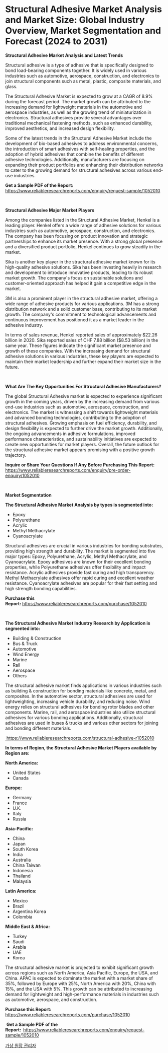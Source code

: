 <p><h1>Structural Adhesive Market Analysis and Market Size: Global Industry Overview, Market Segmentation and Forecast (2024 to 2031)</h1></p><p><strong>Structural Adhesive Market Analysis and Latest Trends</strong></p>
<p><p>Structural adhesive is a type of adhesive that is specifically designed to bond load-bearing components together. It is widely used in various industries such as automotive, aerospace, construction, and electronics to join structural components such as metal, plastic, composite materials, and glass.</p><p>The Structural Adhesive Market is expected to grow at a CAGR of 8.9% during the forecast period. The market growth can be attributed to the increasing demand for lightweight materials in the automotive and aerospace industries, as well as the growing trend of miniaturization in electronics. Structural adhesives provide several advantages over traditional mechanical fastening methods, such as enhanced durability, improved aesthetics, and increased design flexibility.</p><p>Some of the latest trends in the Structural Adhesive Market include the development of bio-based adhesives to address environmental concerns, the introduction of smart adhesives with self-healing properties, and the adoption of hybrid adhesives that combine the benefits of different adhesive technologies. Additionally, manufacturers are focusing on expanding their product portfolios and enhancing their distribution networks to cater to the growing demand for structural adhesives across various end-use industries.</p></p>
<p><strong>Get a Sample PDF of the Report:&nbsp;</strong> <a href="https://www.reliableresearchreports.com/enquiry/request-sample/1052010">https://www.reliableresearchreports.com/enquiry/request-sample/1052010</a></p>
<p>&nbsp;</p>
<p><strong>Structural Adhesive Major Market Players</strong></p>
<p><p>Among the companies listed in the Structural Adhesive Market, Henkel is a leading player. Henkel offers a wide range of adhesive solutions for various industries such as automotive, aerospace, construction, and electronics. The company has been focusing on product innovation and strategic partnerships to enhance its market presence. With a strong global presence and a diversified product portfolio, Henkel continues to grow steadily in the market.</p><p>Sika is another key player in the structural adhesive market known for its high-quality adhesive solutions. Sika has been investing heavily in research and development to introduce innovative products, leading to its robust market growth. The company's focus on sustainable solutions and customer-oriented approach has helped it gain a competitive edge in the market.</p><p>3M is also a prominent player in the structural adhesive market, offering a wide range of adhesive products for various applications. 3M has a strong distribution network and a solid customer base, contributing to its market growth. The company's commitment to technological advancements and continuous improvement has positioned it as a market leader in the adhesive industry.</p><p>In terms of sales revenue, Henkel reported sales of approximately $22.26 billion in 2020. Sika reported sales of CHF 7.88 billion ($8.53 billion) in the same year. These figures indicate the significant market presence and growth of these companies. With the increasing demand for structural adhesive solutions in various industries, these key players are expected to maintain their market leadership and further expand their market size in the future.</p></p>
<p>&nbsp;</p>
<p><strong>What Are The Key Opportunities For Structural Adhesive Manufacturers?</strong></p>
<p><p>The global Structural Adhesive market is expected to experience significant growth in the coming years, driven by the increasing demand from various end-use industries such as automotive, aerospace, construction, and electronics. The market is witnessing a shift towards lightweight materials and advanced bonding technologies, contributing to the adoption of structural adhesives. Growing emphasis on fuel efficiency, durability, and design flexibility is expected to further drive the market growth. Additionally, the ongoing advancements in adhesive formulations, improved performance characteristics, and sustainability initiatives are expected to create new opportunities for market players. Overall, the future outlook for the structural adhesive market appears promising with a positive growth trajectory.</p></p>
<p><strong>Inquire or Share Your Questions If Any Before Purchasing This Report:</strong> <a href="https://www.reliableresearchreports.com/enquiry/pre-order-enquiry/1052010">https://www.reliableresearchreports.com/enquiry/pre-order-enquiry/1052010</a></p>
<p>&nbsp;</p>
<p><strong>Market Segmentation</strong></p>
<p><strong>The Structural Adhesive Market Analysis by types is segmented into:</strong></p>
<p><ul><li>Epoxy</li><li>Polyurethane</li><li>Acrylic</li><li>Methyl Methacrylate</li><li>Cyanoacrylate</li></ul></p>
<p><p>Structural adhesives are crucial in various industries for bonding substrates, providing high strength and durability. The market is segmented into five major types: Epoxy, Polyurethane, Acrylic, Methyl Methacrylate, and Cyanoacrylate. Epoxy adhesives are known for their excellent bonding properties, while Polyurethane adhesives offer flexibility and impact resistance. Acrylic adhesives provide fast curing and high transparency. Methyl Methacrylate adhesives offer rapid curing and excellent weather resistance. Cyanoacrylate adhesives are popular for their fast setting and high strength bonding capabilities.</p></p>
<p><strong>Purchase this Report:&nbsp;</strong><a href="https://www.reliableresearchreports.com/purchase/1052010">https://www.reliableresearchreports.com/purchase/1052010</a></p>
<p>&nbsp;</p>
<p><strong>The Structural Adhesive Market Industry Research by Application is segmented into:</strong></p>
<p><ul><li>Building & Construction</li><li>Bus & Truck</li><li>Automotive</li><li>Wind Energy</li><li>Marine</li><li>Rail</li><li>Aerospace</li><li>Others</li></ul></p>
<p><p>The structural adhesive market finds applications in various industries such as building & construction for bonding materials like concrete, metal, and composites. In the automotive sector, structural adhesives are used for lightweighting, increasing vehicle durability, and reducing noise. Wind energy relies on structural adhesives for bonding rotor blades and other components. Marine, rail, and aerospace industries also utilize structural adhesives for various bonding applications. Additionally, structural adhesives are used in buses & trucks and various other sectors for joining and bonding different materials.</p></p>
<p><a href="https://www.reliableresearchreports.com/structural-adhesive-r1052010">&nbsp;https://www.reliableresearchreports.com/structural-adhesive-r1052010</a></p>
<p><strong>In terms of Region, the Structural Adhesive Market Players available by Region are:</strong></p>
<p>
    <p> <strong> North America: </strong>
        <ul>
            <li>United States</li>
            <li>Canada</li>
        </ul>
        </p> 
    <p> <strong> Europe: </strong>
        <ul>
            <li>Germany</li>
            <li>France</li>
            <li>U.K.</li>
            <li>Italy</li>
            <li>Russia</li>
        </ul>
        </p> 
    <p> <strong> Asia-Pacific: </strong>
        <ul>
            <li>China</li>
            <li>Japan</li>
            <li>South Korea</li>
            <li>India</li>
            <li>Australia</li>
            <li>China Taiwan</li>
            <li>Indonesia</li>
            <li>Thailand</li>
            <li>Malaysia</li>
        </ul>
        </p> 
    <p> <strong> Latin America: </strong>
        <ul>
            <li>Mexico</li>
            <li>Brazil</li>
            <li>Argentina Korea</li>
            <li>Colombia</li>
        </ul>
        </p> 
    <p> <strong> Middle East & Africa: </strong>
        <ul>
            <li>Turkey</li>
            <li>Saudi</li>
            <li>Arabia</li>
            <li>UAE</li>
            <li>Korea</li>
        </ul>
    </p>
    </p>
<p><p>The structural adhesive market is projected to exhibit significant growth across regions such as North America, Asia Pacific, Europe, the USA, and China. APAC is expected to dominate the market with a market share of 35%, followed by Europe with 25%, North America with 20%, China with 15%, and the USA with 5%. This growth can be attributed to increasing demand for lightweight and high-performance materials in industries such as automotive, aerospace, and construction.</p></p>
<p><strong>Purchase this Report: </strong><a href="https://www.reliableresearchreports.com/purchase/1052010">https://www.reliableresearchreports.com/purchase/1052010</a></p>
<p>&nbsp;<strong>Get a Sample PDF of the Report:&nbsp;&nbsp;</strong><a href="https://www.reliableresearchreports.com/enquiry/request-sample/1052010">https://www.reliableresearchreports.com/enquiry/request-sample/1052010</a></p>
<p><strong></strong></p>
<p><p><a href="https://github.com/joannescott9078/Market-Research-Report-List-1/blob/main/8050526118092.md">가상 원장 관리자</a></p></p>